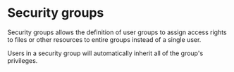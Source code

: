 # Security groups

Security groups allows the definition of user groups to assign access rights to files or other resources to entire groups instead of a single user.&#x20;

Users in a security group will automatically inherit all of the group's privileges.&#x20;

